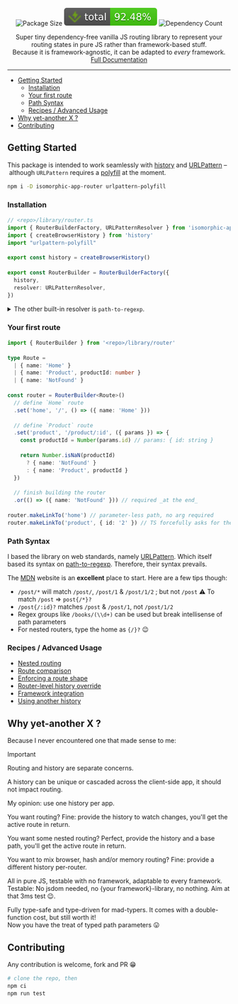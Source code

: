 <p align="center">
  <img alt="Package Size" src="https://badgen.net/bundlephobia/minzip/isomorphic-app-router">
  <img alt="Total coverage" src="https://raw.githubusercontent.com/SacDeNoeuds/isomorphic-app-router/refs/heads/main/badges/coverage-total.svg">
  <img alt="Dependency Count" src="https://badgen.net/bundlephobia/dependency-count/isomorphic-app-router">
</p>

<p align="center">
Super tiny dependency-free vanilla JS routing library to represent your routing states in pure JS rather than framework-based stuff.<br>
Because it is framework-agnostic, it can be adapted to <em>every</em> framework.
<br>
<a href="https://sacdenoeuds.github.io/isomorphic-app-router/">Full Documentation</a>
</p>

---

<!-- TOC -->

- [Getting Started](#getting-started)
  - [Installation](#installation)
  - [Your first route](#your-first-route)
  - [Path Syntax](#path-syntax)
  - [Recipes / Advanced Usage](#recipes--advanced-usage)
- [Why yet-another X ?](#why-yet-another-x-)
- [Contributing](#contributing)

<!-- /TOC -->

## Getting Started

This package is intended to work seamlessly with [history](https://npmjs.com/package/history) and [URLPattern](https://developer.mozilla.org/en-US/docs/Web/API/URLPattern) – although `URLPattern` requires a [polyfill](https://npmjs.com/package/urlpattern-polyfill) at the moment.

```sh
npm i -D isomorphic-app-router urlpattern-polyfill
```

### Installation

```ts
// <repo>/library/router.ts
import { RouterBuilderFactory, URLPatternResolver } from 'isomorphic-app-router'
import { createBrowserHistory } from 'history'
import "urlpattern-polyfill"

export const history = createBrowserHistory()

export const RouterBuilder = RouterBuilderFactory({
  history,
  resolver: URLPatternResolver,
})
```

<details>
<summary>The other built-in resolver is <code>path-to-regexp</code>.</summary>

```ts
import { …, PathToRegexpResolver } from 'isomorphic-app-router'
import { match } from 'path-to-regexp'

export const RouterBuilder = RouterBuilderFactory({
  …
  resolver: PathToRegexpResolver(match),
})
```

</details>

### Your first route

```ts
import { RouterBuilder } from '<repo>/library/router'

type Route =
  | { name: 'Home' }
  | { name: 'Product', productId: number }
  | { name: 'NotFound' }

const router = RouterBuilder<Route>()
  // define `Home` route
  .set('home', '/', () => ({ name: 'Home' }))

  // define `Product` route
  .set('product', '/product/:id', ({ params }) => {
    const productId = Number(params.id) // params: { id: string }

    return Number.isNaN(productId)
      ? { name: 'NotFound' }
      : { name: 'Product', productId }
  })

  // finish building the router
  .or(() => ({ name: 'NotFound' })) // required _at the end_

router.makeLinkTo('home') // parameter-less path, no arg required
router.makeLinkTo('product', { id: '2' }) // TS forcefully asks for the route parameters
```

### Path Syntax

I based the library on web standards, namely [URLPattern](https://developer.mozilla.org/en-US/docs/Web/API/URL_Pattern_API). Which itself based its syntax on [path-to-regexp](https://github.com/pillarjs/path-to-regexp). Therefore, their syntax prevails.

The [MDN](https://developer.mozilla.org/en-US/docs/Web/API/URL_Pattern_API) website is an **excellent** place to start. Here are a few tips though:

- `/post/*` will match `/post/`, `/post/1` & `/post/1/2` ; but not `/post` :warning:
  To match `/post` => `post{/*}?`
- `/post{/:id}?` matches `/post` & `/post/1`, not `/post/1/2`
- Regex groups like `/books/(\\d+)` can be used but break intellisense of path parameters
- For nested routers, type the home as `{/}?` 😉

### Recipes / Advanced Usage

- [Nested routing](./guides/nested-router.md)
- [Route comparison](./guides/route-comparison.md)
- [Enforcing a route shape](./guides/enforcing-a-route-shape.md)
- [Router-level history override](./guides/router-level-history-override.md)
- [Framework integration](./guides/framework-integration.md)
- [Using another history](./guides/using-another-history.md)

## Why yet-another X ?

Because I never encountered one that made sense to me:

> [!Important]
> Routing and history are separate concerns.
> 
> A history can be unique or cascaded across the client-side app, it should not impact routing.

My opinion: use one history per app.

You want routing? Fine: provide the history to watch changes, you'll get the active route in return.

You want some nested routing? Perfect, provide the history and a base path, you'll get the active route in return.

You want to mix browser, hash and/or memory routing? Fine: provide a different history per-router.

All in pure JS, testable with no framework, adaptable to every framework.<br>
Testable: No jsdom needed, no {your framework}-library, no nothing. Aim at that 3ms test 😉.

Fully type-safe and type-driven for mad-typers. It comes with a double-function cost, but still worth it!<br>
Now you have the treat of typed path parameters 😛

## Contributing

Any contribution is welcome, fork and PR 😁

```sh
# clone the repo, then
npm ci
npm run test
```
